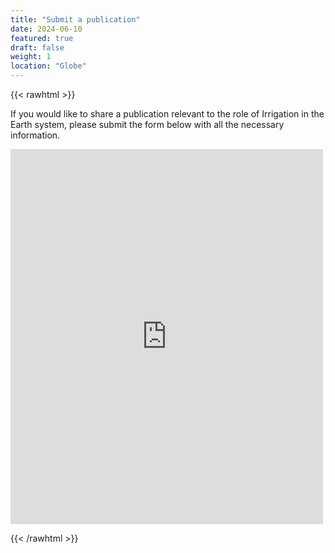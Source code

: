 ```yaml
---
title: "Submit a publication"
date: 2024-06-10
featured: true
draft: false
weight: 1
location: "Globe"
---
```

{{< rawhtml >}}
<div>
<p> If you would like to share a publication relevant to the role of Irrigation in the Earth system, please submit the form below with all the necessary information.
  <p>  <iframe src="https://docs.google.com/forms/d/e/1FAIpQLSc2bUqqXhLpvOTz_LVhPUY2cP_C9GSvPkbmIuOowUN8gmaybA/viewform?embedded=true" width="500" height="600" frameborder="0" marginheight="0" marginwidth="0">Loading…</iframe>
</p>
</div>
{{< /rawhtml >}}
<!--more-->
